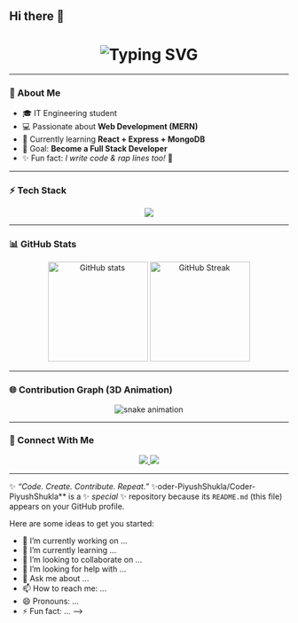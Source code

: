 ## Hi there 👋

<!--
**C<!-- PROFILE README -->

<h1 align="center">
  <img src="https://readme-typing-svg.herokuapp.com?font=Fira+Code&weight=600&size=32&pause=1000&color=00C2FF&center=true&vCenter=true&width=600&lines=Hi+👋+I'm+Piyush;Full+Stack+Web+Developer+💻;Open+Source+Enthusiast+🌍;Always+Learning+New+Things+🚀" alt="Typing SVG" />
</h1>

---

### 🌟 About Me  
- 🎓 IT Engineering student  
- 💻 Passionate about **Web Development (MERN)**  
- 🚀 Currently learning **React + Express + MongoDB**  
- 🎯 Goal: **Become a Full Stack Developer**  
- ✨ Fun fact: *I write code & rap lines too!* 🎤  

---

### ⚡ Tech Stack  
<p align="center">
  <img src="https://skillicons.dev/icons?i=html,css,js,react,nodejs,express,mongodb,java,c,git,github" />
</p>

---

### 📊 GitHub Stats  
<p align="center">
  <img src="https://github-readme-stats.vercel.app/api?username=coder-PiyushShukla&show_icons=true&theme=radical" alt="GitHub stats" height="180"/>
  <img src="https://github-readme-streak-stats.herokuapp.com?user=coder-PiyushShukla&theme=radical&hide_border=false" alt="GitHub Streak" height="180"/>
</p>

---

### 🌐 Contribution Graph (3D Animation)  
<p align="center">
  <img src="https://raw.githubusercontent.com/coder-PiyushShukla/coder-PiyushShukla/output/github-contribution-grid-snake.svg" alt="snake animation"/>
</p>

---

### 🚀 Connect With Me  
<p align="center">
  <a href="https://www.linkedin.com/in/coder-PiyushShukla" target="_blank">
    <img src="https://img.shields.io/badge/LinkedIn-%230A66C2.svg?&style=for-the-badge&logo=linkedin&logoColor=white"/>
  </a>
  <a href="mailto:shuklaprinshi456@gmail.com">
    <img src="https://img.shields.io/badge/Email-D14836.svg?&style=for-the-badge&logo=gmail&logoColor=white"/>
  </a>
</p>

---

✨ *“Code. Create. Contribute. Repeat.”* ✨oder-PiyushShukla/Coder-PiyushShukla** is a ✨ _special_ ✨ repository because its `README.md` (this file) appears on your GitHub profile.

Here are some ideas to get you started:

- 🔭 I’m currently working on ...
- 🌱 I’m currently learning ...
- 👯 I’m looking to collaborate on ...
- 🤔 I’m looking for help with ...
- 💬 Ask me about ...
- 📫 How to reach me: ...
- 😄 Pronouns: ...
- ⚡ Fun fact: ...
-->
